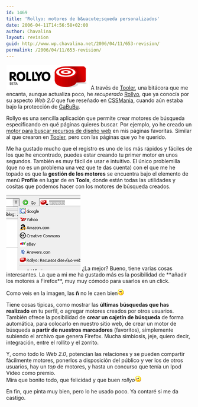 ```yaml
---
id: 1469
title: 'Rollyo: motores de b&uacute;squeda personalizados'
date: 2006-04-11T14:56:58+02:00
author: Chavalina
layout: revision
guid: http://www.wp.chavalina.net/2006/04/11/653-revision/
permalink: /2006/04/11/653-revision/
---
```

<img class="imgizqda" src="/imagenes/fotos/rollyo.gif" alt="Rollyo: aplicaci&oacute;n para crear motores de b&uacute;squeda personalizados" /> A trav&eacute;s de <a href="http://www.tooler.com.ar/2006/03/16/crea-motores-de-busqueda-personales-con-rollyo/" target="_blank">Tooler</a>, una bit&aacute;cora que me encanta, aunque actualiza poco, he _recuperado_ <a href="http://rollyo.com/" target="_blank">Rollyo</a>, que ya conoc&iacute;a por su aspecto _Web 2.0_ que fue rese&ntilde;ado en <a href="http://cssmania.com/galleries/2005/09/29/rollyo.php" target="_blank">CSSMania</a>, cuando a&uacute;n estaba bajo la protecci&oacute;n de <a href="http://nv30.com/mt/" target="_blank">GaBuBu</a>.

Rollyo es una sencilla aplicaci&oacute;n que permite crear motores de b&uacute;squeda especificando en qu&eacute; p&aacute;ginas quieres buscar. Por ejemplo, yo he creado un <a href="http://rollyo.com/chavalina/recursos_diseao_web/" target="_blank">motor para buscar recursos de dise&ntilde;o web</a> en mis p&aacute;ginas favoritas. Similar al que crearon en <a href="http://www.tooler.com.ar/2006/03/16/crea-motores-de-busqueda-personales-con-rollyo/" target="_blank">Tooler</a>, pero con las p&aacute;ginas que yo he querido.

Me ha gustado mucho que el registro es uno de los m&aacute;s r&aacute;pidos y f&aacute;ciles de los que he encontrado, puedes estar creando tu primer motor en unos segundos. Tambi&eacute;n es muy f&aacute;cil de usar e intuitivo. El &uacute;nico problemilla (que no es un problema una vez que te das cuenta) con el que me he topado es que la **gesti&oacute;n de los motores** se encuentra bajo el elemento de men&uacute; <strong lang="en" title="Perfil">Profile</strong> en lugar de en <strong lang="en" title="Herramientas">Tools</strong>, donde est&aacute;n todas las utilidades y cositas que podemos hacer con los motores de b&uacute;squeda creados.

<img class="imgizqda" src="/imagenes/fotos/mi-motor-rollyo.PNG" alt="Motor de b&uacute;squeda de Rollyo integrado en Firefox" />  
&iquest;La mejor?  
Bueno, tiene varias cosas interesantes. La que a mi me ha gustado m&aacute;s es la posibilidad de **a&ntilde;adir los motores a Firefox**, muy muy c&oacute;modo para usarlos en un click. 

Como veis en la imagen, las **&ntilde;** no le caen bien![emo](/imagenes/emoticonos/triste.gif) 

Tiene cosas t&iacute;picas, como mostrar las **&uacute;ltimas b&uacute;squedas que has realizado** en tu perfil, o agregar motores creados por otros usuarios. Tambi&eacute;n ofrece la posibilidad de **crear un cajet&iacute;n de b&uacute;squeda** de forma autom&aacute;tica, para colocarlo en nuestro sitio web, de crear un motor de b&uacute;squeda **a partir de nuestros marcadores** (favoritos), simplemente subiendo el archivo que genera Firefox. Mucha simbiosis, jeje, quiero decir, integraci&oacute;n, entre el rollito y el zorrito.

Y, como todo lo _Web 2.0_, potencian las relaciones y se pueden compartir f&aacute;cilmente motores, ponerlos a disposici&oacute;n del p&uacute;blico y ver los de otros usuarios, hay un _top_ de motores, y hasta un concurso que ten&iacute;a un Ipod Video como premio.  
Mira que bonito todo, que felicidad y que buen _rollyo_![emo](/imagenes/emoticonos/guino.gif) 

En fin, que pinta muy bien, pero lo he usado poco. Ya contar&eacute; si me da castigo.